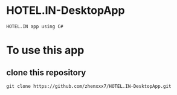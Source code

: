 # HOTEL.IN-DesktopApp
    HOTEL.IN app using C#

# To use this app
## clone this repository
    git clone https://github.com/zhenxxx7/HOTEL.IN-DesktopApp.git
